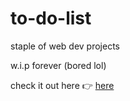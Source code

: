 # to-do-list
staple of web dev projects

w.i.p forever (bored lol)

check it out here 👉 [here](https://misaw-kun.github.io/to-do-list/)
